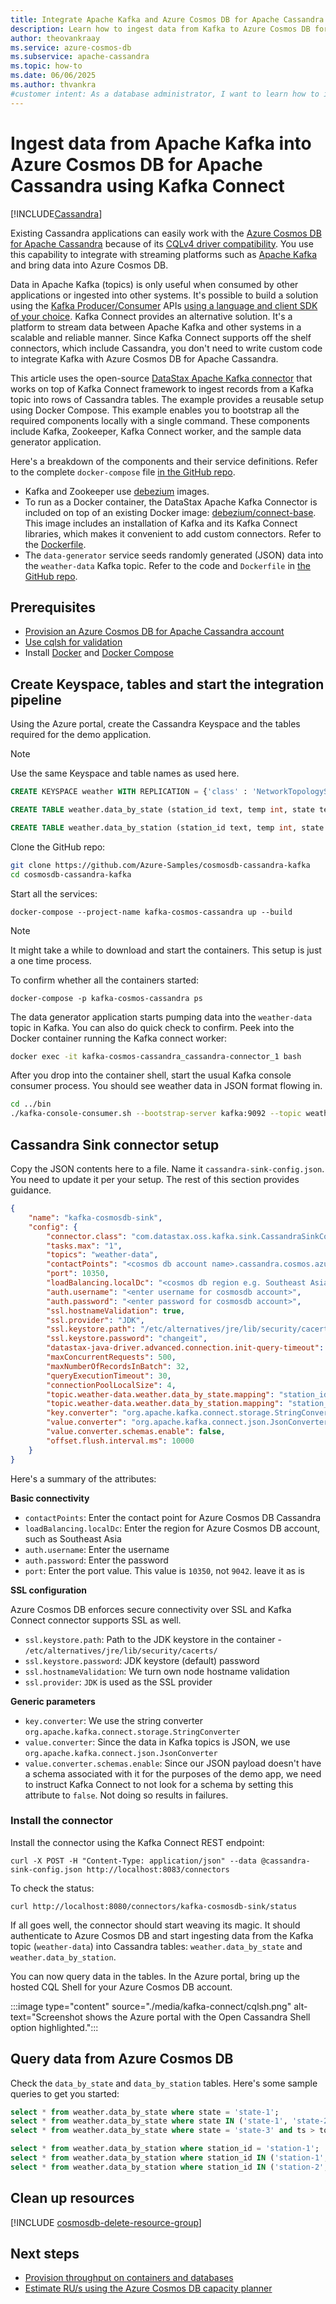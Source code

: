 ```yaml
---
title: Integrate Apache Kafka and Azure Cosmos DB for Apache Cassandra using Kafka Connect
description: Learn how to ingest data from Kafka to Azure Cosmos DB for Apache Cassandra using DataStax Apache Kafka Connector.
author: theovankraay
ms.service: azure-cosmos-db
ms.subservice: apache-cassandra
ms.topic: how-to
ms.date: 06/06/2025
ms.author: thvankra
#customer intent: As a database administrator, I want to learn how to ingest data from Apache Kafka into Azure Cosmos DB for Apache Cassandra.
---
```


# Ingest data from Apache Kafka into Azure Cosmos DB for Apache Cassandra using Kafka Connect
[!INCLUDE[Cassandra](../includes/appliesto-cassandra.md)]

Existing Cassandra applications can easily work with the [Azure Cosmos DB for Apache Cassandra](introduction.md) because of its [CQLv4 driver compatibility](https://cassandra.apache.org/doc/stable/cassandra/getting-started/drivers.html). You use this capability to integrate with streaming platforms such as [Apache Kafka](https://kafka.apache.org/) and bring data into Azure Cosmos DB.

Data in Apache Kafka (topics) is only useful when consumed by other applications or ingested into other systems. It's possible to build a solution using the [Kafka Producer/Consumer](https://kafka.apache.org/documentation/#api) APIs [using a language and client SDK of your choice](https://cwiki.apache.org/confluence/display/KAFKA/Clients). Kafka Connect provides an alternative solution. It's a platform to stream data between Apache Kafka and other systems in a scalable and reliable manner. Since Kafka Connect supports off the shelf connectors, which include Cassandra, you don't need to write custom code to integrate Kafka with Azure Cosmos DB for Apache Cassandra. 

This article uses the open-source [DataStax Apache Kafka connector](https://docs.datastax.com/en/kafka/doc/kafka/kafkaIntro.html) that works on top of Kafka Connect framework to ingest records from a Kafka topic into rows of Cassandra tables. The example provides a reusable setup using Docker Compose. This example enables you to bootstrap all the required components locally with a single command. These components include Kafka, Zookeeper, Kafka Connect worker, and the sample data generator application.

Here's a breakdown of the components and their service definitions. Refer to the complete `docker-compose` file [in the GitHub repo](https://github.com/Azure-Samples/cosmosdb-cassandra-kafka/blob/main/docker-compose.yaml).

- Kafka and Zookeeper use [debezium](https://hub.docker.com/r/debezium/kafka/) images.
- To run as a Docker container, the DataStax Apache Kafka Connector is included on top of an existing Docker image: [debezium/connect-base](https://github.com/debezium/docker-images/tree/master/connect-base/1.2). This image includes an installation of Kafka and its Kafka Connect libraries, which makes it convenient to add custom connectors. Refer to the [Dockerfile](https://github.com/Azure-Samples/cosmosdb-cassandra-kafka/blob/main/connector/Dockerfile).
- The `data-generator` service seeds randomly generated (JSON) data into the `weather-data` Kafka topic. Refer to the code and `Dockerfile` in [the GitHub repo](https://github.com/Azure-Samples/cosmosdb-cassandra-kafka/blob/main/data-generator/).

## Prerequisites

- [Provision an Azure Cosmos DB for Apache Cassandra account](manage-data-dotnet.md#create-a-database-account)
- [Use cqlsh for validation](support.md#cql-shell)
- Install [Docker](https://docs.docker.com/get-docker/) and [Docker Compose](https://docs.docker.com/compose/install)

## Create Keyspace, tables and start the integration pipeline

Using the Azure portal, create the Cassandra Keyspace and the tables required for the demo application.

> [!NOTE]
> Use the same Keyspace and table names as used here.

```sql
CREATE KEYSPACE weather WITH REPLICATION = {'class' : 'NetworkTopologyStrategy', 'datacenter1' : 1};

CREATE TABLE weather.data_by_state (station_id text, temp int, state text, ts timestamp, PRIMARY KEY (state, ts)) WITH CLUSTERING ORDER BY (ts DESC) AND cosmosdb_cell_level_timestamp=true AND cosmosdb_cell_level_timestamp_tombstones=true AND cosmosdb_cell_level_timetolive=true;

CREATE TABLE weather.data_by_station (station_id text, temp int, state text, ts timestamp, PRIMARY KEY (station_id, ts)) WITH CLUSTERING ORDER BY (ts DESC) AND cosmosdb_cell_level_timestamp=true AND cosmosdb_cell_level_timestamp_tombstones=true AND cosmosdb_cell_level_timetolive=true;
```

Clone the GitHub repo:

```bash
git clone https://github.com/Azure-Samples/cosmosdb-cassandra-kafka
cd cosmosdb-cassandra-kafka
```

Start all the services:

```shell
docker-compose --project-name kafka-cosmos-cassandra up --build
```

> [!NOTE]
> It might take a while to download and start the containers. This setup is just a one time process.

To confirm whether all the containers started:

```shell
docker-compose -p kafka-cosmos-cassandra ps
```

The data generator application starts pumping data into the `weather-data` topic in Kafka. You can also do quick check to confirm. Peek into the Docker container running the Kafka connect worker:

```bash
docker exec -it kafka-cosmos-cassandra_cassandra-connector_1 bash
```

After you drop into the container shell, start the usual Kafka console consumer process. You should see weather data in JSON format flowing in.

```bash
cd ../bin
./kafka-console-consumer.sh --bootstrap-server kafka:9092 --topic weather-data
```

## Cassandra Sink connector setup

Copy the JSON contents here to a file. Name it `cassandra-sink-config.json`. You need to update it per your setup. The rest of this section provides guidance.

```json
{
    "name": "kafka-cosmosdb-sink",
    "config": {
        "connector.class": "com.datastax.oss.kafka.sink.CassandraSinkConnector",
        "tasks.max": "1",
        "topics": "weather-data",
        "contactPoints": "<cosmos db account name>.cassandra.cosmos.azure.com",
        "port": 10350,
        "loadBalancing.localDc": "<cosmos db region e.g. Southeast Asia>",
        "auth.username": "<enter username for cosmosdb account>",
        "auth.password": "<enter password for cosmosdb account>",
        "ssl.hostnameValidation": true,
        "ssl.provider": "JDK",
        "ssl.keystore.path": "/etc/alternatives/jre/lib/security/cacerts/",
        "ssl.keystore.password": "changeit",
        "datastax-java-driver.advanced.connection.init-query-timeout": 5000,
        "maxConcurrentRequests": 500,
        "maxNumberOfRecordsInBatch": 32,
        "queryExecutionTimeout": 30,
        "connectionPoolLocalSize": 4,
        "topic.weather-data.weather.data_by_state.mapping": "station_id=value.stationid, temp=value.temp, state=value.state, ts=value.created",
        "topic.weather-data.weather.data_by_station.mapping": "station_id=value.stationid, temp=value.temp, state=value.state, ts=value.created",
        "key.converter": "org.apache.kafka.connect.storage.StringConverter",
        "value.converter": "org.apache.kafka.connect.json.JsonConverter",
        "value.converter.schemas.enable": false,
        "offset.flush.interval.ms": 10000
    }
}
```

Here's a summary of the attributes:

**Basic connectivity**

- `contactPoints`: Enter the contact point for Azure Cosmos DB Cassandra
- `loadBalancing.localDc`: Enter the region for Azure Cosmos DB account, such as Southeast Asia
- `auth.username`: Enter the username
- `auth.password`: Enter the password
- `port`: Enter the port value. This value is `10350`, not `9042`. leave it as is

**SSL configuration**

Azure Cosmos DB enforces secure connectivity over SSL and Kafka Connect connector supports SSL as well.

- `ssl.keystore.path`: Path to the JDK keystore in the container - `/etc/alternatives/jre/lib/security/cacerts/`
- `ssl.keystore.password`: JDK keystore (default) password
- `ssl.hostnameValidation`: We turn own node hostname validation
- `ssl.provider`: `JDK` is used as the SSL provider

**Generic parameters**

- `key.converter`: We use the string converter `org.apache.kafka.connect.storage.StringConverter`
- `value.converter`: Since the data in Kafka topics is JSON, we use `org.apache.kafka.connect.json.JsonConverter`
- `value.converter.schemas.enable`: Since our JSON payload doesn't have a schema associated with it for the purposes of the demo app, we need to instruct Kafka Connect to not look for a schema by setting this attribute to `false`. Not doing so results in failures.

### Install the connector

Install the connector using the Kafka Connect REST endpoint:

```shell
curl -X POST -H "Content-Type: application/json" --data @cassandra-sink-config.json http://localhost:8083/connectors
```

To check the status:

```shell
curl http://localhost:8080/connectors/kafka-cosmosdb-sink/status
```

If all goes well, the connector should start weaving its magic. It should authenticate to Azure Cosmos DB and start ingesting data from the Kafka topic (`weather-data`) into Cassandra tables: `weather.data_by_state` and `weather.data_by_station`.

You can now query data in the tables. In the Azure portal, bring up the hosted CQL Shell for your Azure Cosmos DB account.

:::image type="content" source="./media/kafka-connect/cqlsh.png" alt-text="Screenshot shows the Azure portal with the Open Cassandra Shell option highlighted.":::

## Query data from Azure Cosmos DB

Check the `data_by_state` and `data_by_station` tables. Here's some sample queries to get you started:

```sql
select * from weather.data_by_state where state = 'state-1';
select * from weather.data_by_state where state IN ('state-1', 'state-2');
select * from weather.data_by_state where state = 'state-3' and ts > toTimeStamp('2020-11-26');

select * from weather.data_by_station where station_id = 'station-1';
select * from weather.data_by_station where station_id IN ('station-1', 'station-2');
select * from weather.data_by_station where station_id IN ('station-2', 'station-3') and ts > toTimeStamp('2020-11-26');
```

## Clean up resources

[!INCLUDE [cosmosdb-delete-resource-group](../includes/cosmos-db-delete-resource-group.md)]

## Next steps

- [Provision throughput on containers and databases](../set-throughput.md) 
- [Estimate RU/s using the Azure Cosmos DB capacity planner](../estimate-ru-with-capacity-planner.md)
